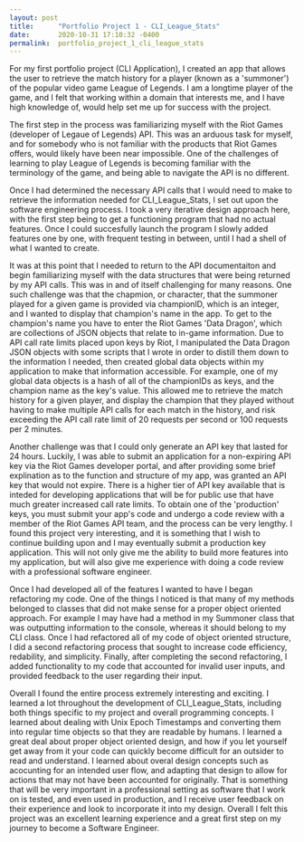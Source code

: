 ```yaml
---
layout: post
title:      "Portfolio Project 1 - CLI_League_Stats"
date:       2020-10-31 17:10:32 -0400
permalink:  portfolio_project_1_cli_league_stats
---
```


For my first portfolio project (CLI Application), I created an app that allows the user to retrieve the match history for a player (known as a 'summoner') of the popular video game League of Legends. I am a longtime player of the game, and I felt that working within a domain that interests me, and I have high knowledge of, would help set me up for success with the project.

The first step in the process was familiarizing myself with the Riot Games (developer of Legaue of Legends) API. This was an arduous task for myself, and for somebody who is not familiar with the products that Riot Games offers, would likely have been near impossible. One of the challenges of learning to play League of Legends is becoming familiar with the terminology of the game, and being able to navigate the API is no different. 

Once I had determined the necessary API calls that I would need to make to retrieve the information needed for CLI_League_Stats, I set out upon the software engineering process. I took a very iterative design approach here, with the first step being to get a functioning program that had no actual features. Once I could succesfully launch the program I slowly added features one by one, with frequent testing in between, until I had a shell of what I wanted to create. 

It was at this point that I needed to return to the API documentaiton and begin familiarizing myself with the data structures that were being returned by my API calls. This was in and of itself challenging for many reasons. One such challenge was that the chapmion, or character, that the summoner played for a given game is provided via championID, which is an integer, and I wanted to display that champion's name in the app. To get to the champion's name you have to enter the Riot Games 'Data Dragon', which are collections of JSON objects that relate to in-game information. Due to API call rate limits placed upon keys by Riot, I manipulated the Data Dragon JSON objects with some scripts that I wrote in order to distill them down to the information I needed, then created global data objects within my application to make that information accessible. For example, one of my global data objects is a hash of all of the championIDs as keys, and the champion name as the key's value. This allowed me to retrieve the match history for a given player, and display the champion that they played without having to make multiple API calls for each match in the history, and risk exceeding the API call rate limit of 20 requests per second or 100 requests per 2 minutes.

Another challenge was that I could only generate an API key that lasted for 24 hours. Luckily, I was able to submit an application for a non-expiring API key via the Riot Games developer portal, and after providing some brief explination as to the function and structure of my app, was granted an API key that would not expire. There is a higher tier of API key available that is inteded for developing applications that will be for public use that have much greater increased call rate limits. To obtain one of the 'production' keys, you must submit your app's code and undergo a code review with a member of the Riot Games API team, and the process can be very lengthy. I found this project very interesting, and it is something that I wish to continue building upon and I may eventually submit a production key application. This will not only give me the ability to build more features into my application, but will also give me experience with doing a code review with a professional software engineer.

Once I had developed all of the features I wanted to have I began refactoring my code. One of the things I noticed is that many of my methods belonged to classes that did not make sense for a proper object oriented approach. For example I may have had a method in my Summoner class that was outputting information to the console, whereas it should belong to my CLI class. Once I had refactored all of my code of object oriented structure, I did a second refactoring process that sought to increase code efficiency, redability, and simplicity. Finally, after completing the second refactoring, I added functionality to my code that accounted for invalid user inputs, and provided feedback to the user regarding their input.

Overall I found the entire process extremely interesting and exciting. I learned a lot throughout the development of CLI_League_Stats, including both things specific to my project and overall programming concepts. I learned about dealing with Unix Epoch Timestamps and converting them into regular time objects so that they are readable by humans. I learned a great deal about proper object oriented design, and how if you let yourself get away from it your code can quickly become difficult for an outsider to read and understand. I learned about overal design concepts such as acocunting for an intended user flow, and adapting that design to allow for actions that may not have been accounted for originally. That is something that will be very important in a professional setting as software that I work on is tested, and even used in production, and I receive user feedback on their experience and look to incorporate it into my design. Overall I felt this project was an excellent learning experience and a great first step on my journey to become a Software Engineer.
